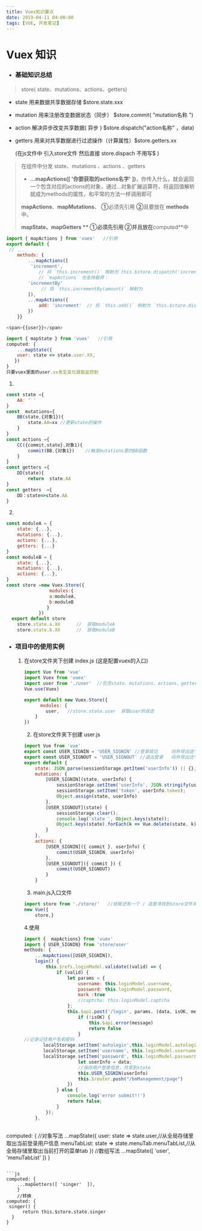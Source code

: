 ```yaml
---
title: Vuex知识要点
date: 2019-04-11 04:00:00
tags: [VUE, 开发笔记]
---
```


# Vuex 知识

*  ### 基础知识总结

  > store( state、mutations、actions、getters)

* state 用来数据共享数据存储                                      $store.state.xxx

* mutation 用来注册改变数据状态（同步）               $store.commit( "mutation名称 ")

* action 解决异步改变共享数据( 异步 )                        $store.dispatch("action名称" ，data)

* getters 用来对共享数据进行过滤操作（计算属性）$store.getters.xx    

  (在js文件中 引入store文件 然后直接  store.dispach 不用写$ )  

>在组件中分发 state、mutations 、actions 、getters
>* **...mapActions([   '你要获取的actions名字'   ])**，你传入什么，就会返回一个包含对应的actions的对象，通过...对象扩展运算符，将返回值解析就成为methods的属性，和平常的方法一样调用即可
>
>  **mapActions**、**mapMutations**、   **①**必须先引用   **②**且要放在 **methods**中。  
>
>  **mapState、mapGetters **              **①**必须先引用 **②**并且放在**computed**中   
```js
import { mapActions } from 'vuex'   //引用
export default {
 // ...
    methods: {
        ...mapActions([
         'increment',  
            // 将 `this.increment()` 映射为`this.$store.dispatch('increment')` 
            // `mapActions` 也支持载荷：
        'incrementBy'
             // 将 `this.incrementBy(amount)` 映射为                                                      //   `this.$store.dispatch('incrementBy', amount)`
        ]),
        ...mapActions({
            add: 'increment'  // 将 `this.add()` 映射为 `this.$store.dispatch('increment')`
        })
    }}
```
```js
<span>{{user}}</span>

import { mapState } from 'vuex'   //引用
computed: {
    ...mapState({
    user: state => state.user.XX,
   })
}
只要vuex里面的user.xx发生变化就能监控到

```



1. 
```js
const state ={
    AA: ' '
}
const  mutations={
    BB(state,{对象1}){    
        state.AA=xx //更新state的操作
    }
}
const actions ={
    CC({commit,state},对象1){
        commit(BB,{对象1})    //触发mutations里的BB函数
    }
}
const getters ={
    DD(state){
        return  state.AA
}
const getters  ={
    DD：state=>state.AA
}
```

2. 
```js
const moduleA = {
    state: {...},
    mutations: {...},
    actions: {...},
    getters: {...}
}
const moduleB = {
    state: {...},
    mutations: {...},
    actions: {...},
}
const store =new Vuex.Store({
                modules:{
                a:moduleA,
                b:moduleB
               }
            })
  export default store
    store.state.a.XX      //  获取moduleA
    store.state.b.XX      //  获取moduleB    
```



* ### 项目中的使用实例

  1. 在store文件夹下创建 index.js   (这是配置vuex的入口)

     ```js
     import Vue from 'vue'
     import Vuex from 'vuex'
     import user from './user'  //包含state、mutations、actions、getter的modules
     Vue.use(Vuex)
     
     export default new Vuex.Store({
           modules: {
             user,   //store.state.user  获取user的状态
         }
     })
     ```

     2. 在store文件夹下创建 user.js

     ```js
     import Vue from 'vue'
     export const USER_SIGNIN = 'USER_SIGNIN' //登录成功     向外导出这个方法
     export const USER_SIGNOUT = 'USER_SIGNOUT' //退出登录   向外导出这个方法
     export default {
         state: JSON.parse(sessionStorage.getItem('userInfo')) || {},
         mutations: {
             [USER_SIGNIN](state, userInfo) {
                 sessionStorage.setItem('userInfo', JSON.stringify(userInfo));
                 sessionStorage.setItem('token', userInfo.token);
                 Object.assign(state, userInfo)
             },
             [USER_SIGNOUT](state) {
                 sessionStorage.clear();
                 console.log('state ', Object.keys(state));
                 Object.keys(state).forEach(k => Vue.delete(state, k))
             }
         },
         actions: {
             [USER_SIGNIN]({ commit }, userInfo) {
                 commit(USER_SIGNIN, userInfo)
             },
             [USER_SIGNOUT]({ commit }) {
                 commit(USER_SIGNOUT)
             }
         }
     ```

     3.  main.js入口文件

        ```js
        import store from './store/'   //结尾还有一个 / 这是寻找到store文件夹下的index.js入口文件
        new Vue({
            store,}
        ```

        4.使用

        ```js
        import {  mapActions} from 'vuex'
        import { USER_SIGNIN} from 'store/user'
        methods: {
            ...mapActions([USER_SIGNIN]),
            login() {
                this.$refs.loginModel.validate((valid) => {
                    if (valid) {
                        let params = {
                            username: this.loginModel.username,
                            password: this.loginModel.password,
                            mark :true
                            //captcha: this.loginModel.captcha
                        };
                        this.$api.post('/login', params, (data, isOK, message) => {
                            if (!isOK) {
                                this.$api.error(message)
                                return false
                            }
        //记录记住用户名和密码
               localStorage.setItem('autologin',this.loginModel.autologin)
               localStorage.setItem('username', this.loginModel.username)
               localStorage.setItem('password', this.loginModel.password)
                            let userInfo = data;
                            //保存用户登录信息，共享到state
                            this.USER_SIGNIN(userInfo)
                            this.$router.push("/bmManagement/page")
                        })
                    } else {
                        console.log('error submit!!')
                        return false;
                    }
                });
            },
        ```


  ```js
computed: {
    //对象写法
    ...mapState({
    user: state => state.user,//从全局存储里取出当前登录用户信息
    menuTabList: state => state.menuTab.menuTabList,//从全局存储里取出当前打开的菜单tab
   })
    //数组写法
   ...mapState([  'user',  'menuTabList'  ])
}
  ```

```js
computed: {
      ...mapGetters([ 'singer'  ]),
      }
      //转换
computed: {
   singer() {
        return this.$store.state.singer
    }
 }
```

